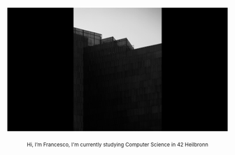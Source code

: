 ![](./img/logo.png)
<p align="center"> <sub> Hi, I’m Francesco, I'm currently studying Computer Science in 42 Heilbronn</sub></p>

